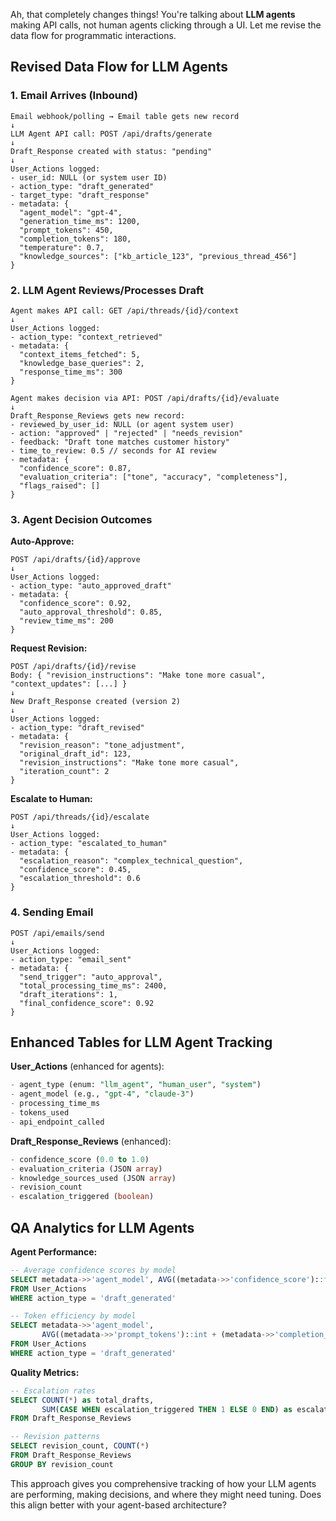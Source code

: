 Ah, that completely changes things! You're talking about **LLM agents** making API calls, not human agents clicking through a UI. Let me revise the data flow for programmatic interactions.

## Revised Data Flow for LLM Agents

### 1. Email Arrives (Inbound)
```
Email webhook/polling → Email table gets new record
↓
LLM Agent API call: POST /api/drafts/generate
↓
Draft_Response created with status: "pending"
↓
User_Actions logged:
- user_id: NULL (or system user ID)
- action_type: "draft_generated" 
- target_type: "draft_response"
- metadata: {
  "agent_model": "gpt-4",
  "generation_time_ms": 1200,
  "prompt_tokens": 450,
  "completion_tokens": 180,
  "temperature": 0.7,
  "knowledge_sources": ["kb_article_123", "previous_thread_456"]
}
```

### 2. LLM Agent Reviews/Processes Draft
```
Agent makes API call: GET /api/threads/{id}/context
↓
User_Actions logged:
- action_type: "context_retrieved"
- metadata: {
  "context_items_fetched": 5,
  "knowledge_base_queries": 2,
  "response_time_ms": 300
}

Agent makes decision via API: POST /api/drafts/{id}/evaluate
↓
Draft_Response_Reviews gets new record:
- reviewed_by_user_id: NULL (or agent system user)
- action: "approved" | "rejected" | "needs_revision"
- feedback: "Draft tone matches customer history" 
- time_to_review: 0.5 // seconds for AI review
- metadata: {
  "confidence_score": 0.87,
  "evaluation_criteria": ["tone", "accuracy", "completeness"],
  "flags_raised": []
}
```

### 3. Agent Decision Outcomes

**Auto-Approve:**
```
POST /api/drafts/{id}/approve
↓
User_Actions logged:
- action_type: "auto_approved_draft"
- metadata: {
  "confidence_score": 0.92,
  "auto_approval_threshold": 0.85,
  "review_time_ms": 200
}
```

**Request Revision:**
```
POST /api/drafts/{id}/revise
Body: { "revision_instructions": "Make tone more casual", "context_updates": [...] }
↓
New Draft_Response created (version 2)
↓
User_Actions logged:
- action_type: "draft_revised"
- metadata: {
  "revision_reason": "tone_adjustment",
  "original_draft_id": 123,
  "revision_instructions": "Make tone more casual",
  "iteration_count": 2
}
```

**Escalate to Human:**
```
POST /api/threads/{id}/escalate
↓
User_Actions logged:
- action_type: "escalated_to_human"
- metadata: {
  "escalation_reason": "complex_technical_question",
  "confidence_score": 0.45,
  "escalation_threshold": 0.6
}
```

### 4. Sending Email
```
POST /api/emails/send
↓
User_Actions logged:
- action_type: "email_sent"
- metadata: {
  "send_trigger": "auto_approval",
  "total_processing_time_ms": 2400,
  "draft_iterations": 1,
  "final_confidence_score": 0.92
}
```

## Enhanced Tables for LLM Agent Tracking

**User_Actions** (enhanced for agents):
```sql
- agent_type (enum: "llm_agent", "human_user", "system")
- agent_model (e.g., "gpt-4", "claude-3")
- processing_time_ms
- tokens_used
- api_endpoint_called
```

**Draft_Response_Reviews** (enhanced):
```sql
- confidence_score (0.0 to 1.0)
- evaluation_criteria (JSON array)
- knowledge_sources_used (JSON array)
- revision_count
- escalation_triggered (boolean)
```

## QA Analytics for LLM Agents

**Agent Performance:**
```sql
-- Average confidence scores by model
SELECT metadata->>'agent_model', AVG((metadata->>'confidence_score')::float)
FROM User_Actions 
WHERE action_type = 'draft_generated'

-- Token efficiency by model
SELECT metadata->>'agent_model', 
       AVG((metadata->>'prompt_tokens')::int + (metadata->>'completion_tokens')::int) as avg_tokens
FROM User_Actions 
WHERE action_type = 'draft_generated'
```

**Quality Metrics:**
```sql
-- Escalation rates
SELECT COUNT(*) as total_drafts,
       SUM(CASE WHEN escalation_triggered THEN 1 ELSE 0 END) as escalations
FROM Draft_Response_Reviews

-- Revision patterns
SELECT revision_count, COUNT(*) 
FROM Draft_Response_Reviews 
GROUP BY revision_count
```

This approach gives you comprehensive tracking of how your LLM agents are performing, making decisions, and where they might need tuning. Does this align better with your agent-based architecture?